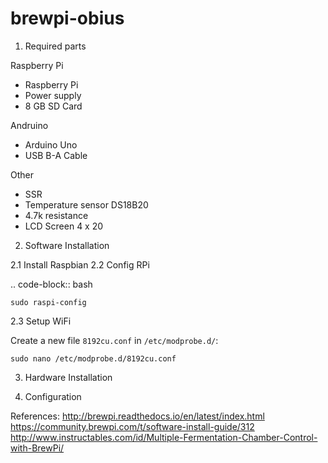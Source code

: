 # brewpi-obius
1. Required parts

Raspberry Pi
- Raspberry Pi 
- Power supply
- 8 GB SD Card
 
Andruino
- Arduino Uno
- USB B-A Cable

Other
- SSR
- Temperature sensor DS18B20 
- 4.7k resistance
- LCD Screen 4 x 20

2. Software Installation

2.1 Install Raspbian
2.2 Config RPi


.. code-block:: bash

    sudo raspi-config

2.3 Setup WiFi

Create a new file ``8192cu.conf`` in ``/etc/modprobe.d/``:

    sudo nano /etc/modprobe.d/8192cu.conf


3. Hardware Installation



4. Configuration


References: 
http://brewpi.readthedocs.io/en/latest/index.html
https://community.brewpi.com/t/software-install-guide/312
http://www.instructables.com/id/Multiple-Fermentation-Chamber-Control-with-BrewPi/

